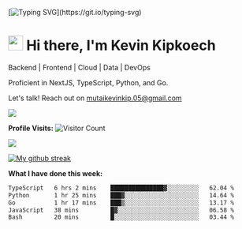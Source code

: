 
[![Typing SVG](https://readme-typing-svg.herokuapp.com?font=Courier+new&color=%23808080&size=40&width=800&duration=6969&lines=Welcome+to+my+profile!)](https://git.io/typing-svg)
# <img src="https://raw.githubusercontent.com/iampavangandhi/iampavangandhi/master/gifs/Hi.gif" width="30px"> Hi there, I'm Kevin Kipkoech

Backend | Frontend | Cloud | Data | DevOps

Proficient in NextJS, TypeScript, Python, and Go. 

Let's talk! Reach out on mutaikevinkip.05@gmail.com 

[![](https://img.shields.io/badge/linkedin-%230077B5.svg?style=for-the-badge&logo=linkedin)](https://www.linkedin.com/in/kevin-kipkoech-651a15108)


**Profile Visits:**
![Visitor Count](https://profile-counter.glitch.me/KevinKipkoechMutai/count.svg)

<img src="https://github-readme-stats.vercel.app/api/top-langs?username=KevinKipkoechMutai&layout=compact&theme=blue-green"/>

[![My github streak](https://github-readme-streak-stats.herokuapp.com/?user=KevinKipkoechMutai&theme=blue-green)](https://github.com/KevinKIpkoechMutai/github-readme-streak-stats)


**What I have done this week:**
<!--START_SECTION:waka-->

```txt
TypeScript   6 hrs 2 mins    ███████████████▓░░░░░░░░░   62.04 %
Python       1 hr 25 mins    ███▓░░░░░░░░░░░░░░░░░░░░░   14.64 %
Go           1 hr 17 mins    ███▒░░░░░░░░░░░░░░░░░░░░░   13.17 %
JavaScript   38 mins         █▓░░░░░░░░░░░░░░░░░░░░░░░   06.58 %
Bash         20 mins         █░░░░░░░░░░░░░░░░░░░░░░░░   03.44 %
```

<!--END_SECTION:waka-->

